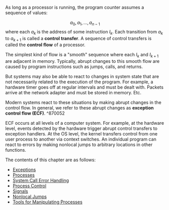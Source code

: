 As long as a processor is running, the program counter assumes a sequence of values:

$$a_0,a_1,\dots,a_{n-1}$$
where each $a_k$ is the address of some instruction $I_k$. Each transition from $a_k$ to $a_{k+1}$ is called a **control transfer**. A sequence of control transfers is called the **control flow** of a processor.

The simplest kind of flow is a "smooth" sequence where each $I_k$ and $I_{k+1}$ are adjacent in memory. Typically, abrupt changes to this smooth flow are caused by program instructions such as jumps, calls, and returns.

But systems may also be able to react to changes in system state that are not necessarily related to the execution of the program. For example, a hardware timer goes off at regular intervals and must be dealt with. Packets arrive at the network adapter and must be stored in memory. Etc.

Modern systems react to these situations by making abrupt changes in the control flow. In general, we refer to these abrupt changes as **exception control flow (ECF)**.  ^870052

ECF occurs at all levels of a computer system. For example, at the hardware level, events detected by the hardware trigger abrupt control transfers to exception handlers. At the OS level, the kernel transfers control from one user process to another via context switches. An individual program can react to errors by making nonlocal jumps to arbitrary locations in other functions.

The contents of this chapter are as follows:

* [Exceptions](Exceptions.md)
* [Processes](Processes.md)
* [System Call Error Handling](System%20Call%20Error%20Handling.md)
* [Process Control](Process%20Control.md)
* [Signals](Signals.md)
* [Nonlocal Jumps](Nonlocal%20Jumps.md)
* [Tools for Manipulating Processes](Tools%20for%20Manipulating%20Processes.md)

